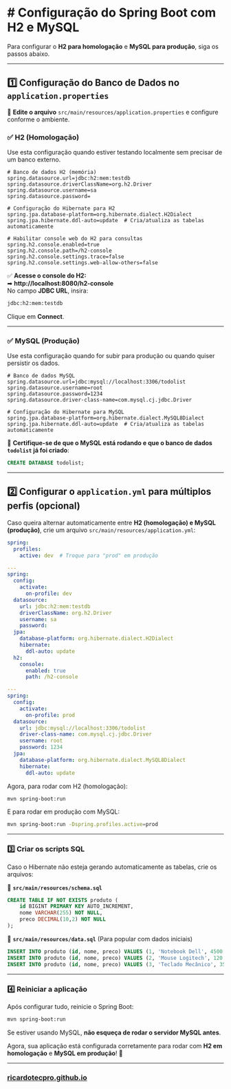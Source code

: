 # # Configuração do Spring Boot com H2 e MySQL


Para configurar o **H2 para homologação** e **MySQL para produção**, siga os passos abaixo.

---

## **1️⃣ Configuração do Banco de Dados no `application.properties`**
📌 **Edite o arquivo** `src/main/resources/application.properties` e configure conforme o ambiente.

### ✅ **H2 (Homologação)**
Use esta configuração quando estiver testando localmente sem precisar de um banco externo.

```properties
# Banco de dados H2 (memória)
spring.datasource.url=jdbc:h2:mem:testdb
spring.datasource.driverClassName=org.h2.Driver
spring.datasource.username=sa
spring.datasource.password=

# Configuração do Hibernate para H2
spring.jpa.database-platform=org.hibernate.dialect.H2Dialect
spring.jpa.hibernate.ddl-auto=update  # Cria/atualiza as tabelas automaticamente

# Habilitar console web do H2 para consultas
spring.h2.console.enabled=true
spring.h2.console.path=/h2-console
spring.h2.console.settings.trace=false
spring.h2.console.settings.web-allow-others=false
```
✅ **Acesse o console do H2:**  
➡ **http://localhost:8080/h2-console**  
No campo **JDBC URL**, insira:  
```txt
jdbc:h2:mem:testdb
```
Clique em **Connect**.

---

### ✅ **MySQL (Produção)**
Use esta configuração quando for subir para produção ou quando quiser persistir os dados.

```properties
# Banco de dados MySQL
spring.datasource.url=jdbc:mysql://localhost:3306/todolist
spring.datasource.username=root
spring.datasource.password=1234
spring.datasource.driver-class-name=com.mysql.cj.jdbc.Driver

# Configuração do Hibernate para MySQL
spring.jpa.database-platform=org.hibernate.dialect.MySQL8Dialect
spring.jpa.hibernate.ddl-auto=update  # Cria/atualiza as tabelas automaticamente
```

📌 **Certifique-se de que o MySQL está rodando e que o banco de dados `todolist` já foi criado**:

```sql
CREATE DATABASE todolist;
```

---

## **2️⃣ Configurar o `application.yml` para múltiplos perfis (opcional)**
Caso queira alternar automaticamente entre **H2 (homologação) e MySQL (produção)**, crie um arquivo `src/main/resources/application.yml`:

```yaml
spring:
  profiles:
    active: dev  # Troque para "prod" em produção

---
spring:
  config:
    activate:
      on-profile: dev
  datasource:
    url: jdbc:h2:mem:testdb
    driverClassName: org.h2.Driver
    username: sa
    password: 
  jpa:
    database-platform: org.hibernate.dialect.H2Dialect
    hibernate:
      ddl-auto: update
  h2:
    console:
      enabled: true
      path: /h2-console

---
spring:
  config:
    activate:
      on-profile: prod
  datasource:
    url: jdbc:mysql://localhost:3306/todolist
    driver-class-name: com.mysql.cj.jdbc.Driver
    username: root
    password: 1234
  jpa:
    database-platform: org.hibernate.dialect.MySQL8Dialect
    hibernate:
      ddl-auto: update
```
Agora, para rodar com H2 (homologação):
```sh
mvn spring-boot:run
```
E para rodar em produção com MySQL:
```sh
mvn spring-boot:run -Dspring.profiles.active=prod
```

---

### **3️⃣ Criar os scripts SQL**
Caso o Hibernate não esteja gerando automaticamente as tabelas, crie os arquivos:

📌 **`src/main/resources/schema.sql`**
```sql
CREATE TABLE IF NOT EXISTS produto (
    id BIGINT PRIMARY KEY AUTO_INCREMENT,
    nome VARCHAR(255) NOT NULL,
    preco DECIMAL(10,2) NOT NULL
);
```

📌 **`src/main/resources/data.sql`** (Para popular com dados iniciais)
```sql
INSERT INTO produto (id, nome, preco) VALUES (1, 'Notebook Dell', 4500.00);
INSERT INTO produto (id, nome, preco) VALUES (2, 'Mouse Logitech', 120.50);
INSERT INTO produto (id, nome, preco) VALUES (3, 'Teclado Mecânico', 350.75);
```

---

### **4️⃣ Reiniciar a aplicação**
Após configurar tudo, reinicie o Spring Boot:

```sh
mvn spring-boot:run
```

Se estiver usando MySQL, **não esqueça de rodar o servidor MySQL antes**.

Agora, sua aplicação está configurada corretamente para rodar com **H2 em homologação** e **MySQL em produção**! 🚀


---

### [ricardotecpro.github.io](https://ricardotecpro.github.io/)
